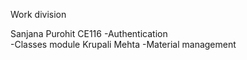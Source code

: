 Work division

Sanjana Purohit CE116
  -Authentication  
  -Classes module 
 Krupali Mehta
  -Material management 
